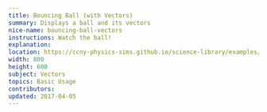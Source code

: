 ```yaml
---
title: Bouncing Ball (with Vectors)
summary: Displays a ball and its vectors
nice-name: bouncing-ball-vectors
instructions: Watch the ball!
explanation:
location: https://ccny-physics-sims.github.io/science-library/examples/bouncing-ball-vector/
width: 800
height: 600
subject: Vectors
topics: Basic Usage
contributors:
updated: 2017-04-05
---
```

